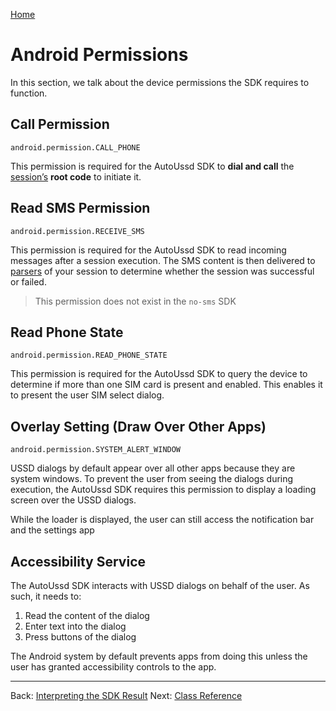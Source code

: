 [Home](./README.md)

# Android Permissions

In this section, we talk about the device permissions the SDK requires to function.



## Call Permission

```
android.permission.CALL_PHONE
```

This permission is required for the AutoUssd SDK to **dial and call** the [session’s](./02.Sessions.md) **root code** to initiate it.



## Read SMS Permission

```
android.permission.RECEIVE_SMS
```

This permission is required for the AutoUssd SDK to read incoming messages after a session execution. The SMS content is then delivered to [parsers](./04.Parsers.md) of your session to determine whether the session was successful or failed.

> This permission does not exist in the `no-sms` SDK



## Read Phone State

```
android.permission.READ_PHONE_STATE
```

This permission is required for the AutoUssd SDK to query the device to determine if more than one SIM card is present and enabled. This enables it to present the user SIM select dialog.



## Overlay Setting (Draw Over Other Apps)

```
android.permission.SYSTEM_ALERT_WINDOW
```

USSD dialogs by default appear over all other apps because they are system windows. To prevent the user from seeing the dialogs during execution, the AutoUssd SDK requires this permission to display a loading screen over the USSD dialogs.

While the loader is displayed, the user can still access the notification bar and the settings app



## Accessibility Service

The AutoUssd SDK interacts with USSD dialogs on behalf of the user. As such, it needs to:

1. Read the content of the dialog
2. Enter text into the dialog
3. Press buttons of the dialog

The Android system by default prevents apps from doing this unless the user has granted accessibility controls to the app.



---

Back: [Interpreting the SDK Result](./09.Interpreting-SDK-Result.md)    Next: [Class Reference](11.Class-Reference.md)
